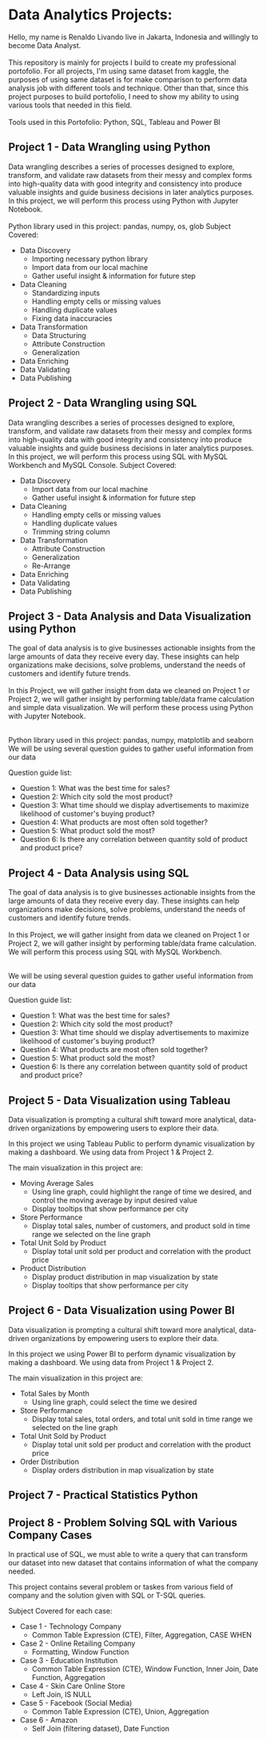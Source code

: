 # Data Analytics Projects:
Hello, my name is Renaldo Livando live in Jakarta, Indonesia and willingly to become Data Analyst.<br><br> 
This repository is mainly for projects I build to create my professional portofolio.
For all projects, I'm using same dataset from kaggle, the purposes of using same dataset is for make comparison to perform data analysis job with different tools and technique. Other than that, since this project purposes to build portofolio, I need to show my ability to using various tools that needed in this field.<br><br>
Tools used in this Portofolio: Python, SQL, Tableau and Power BI


##  Project 1 - Data Wrangling using Python
Data wrangling describes a series of processes designed to explore, transform, and validate raw datasets from their messy and complex forms into high-quality data with good integrity and consistency into produce valuable insights and guide business decisions in later analytics purposes. In this project, we will perform this process using Python with Jupyter Notebook. <br><br>
Python library used in this project: pandas, numpy, os, glob
Subject Covered:
* Data Discovery
  * Importing necessary python library
  * Import data from our local machine
  * Gather useful insight & information for future step
* Data Cleaning
  * Standardizing inputs
  * Handling empty cells or missing values
  * Handling duplicate values
  * Fixing data inaccuracies
* Data Transformation
  * Data Structuring
  * Attribute Construction
  * Generalization
* Data Enriching
* Data Validating
* Data Publishing

## Project 2 - Data Wrangling using SQL
Data wrangling describes a series of processes designed to explore, transform, and validate raw datasets from their messy and complex forms into high-quality data with good integrity and consistency into produce valuable insights and guide business decisions in later analytics purposes. In this project, we will perform this process using SQL with MySQL Workbench and MySQL Console.
Subject Covered:
* Data Discovery
  * Import data from our local machine
  * Gather useful insight & information for future step
* Data Cleaning
  * Handling empty cells or missing values
  * Handling duplicate values
  * Trimming string column
* Data Transformation
  * Attribute Construction
  * Generalization
  * Re-Arrange
* Data Enriching
* Data Validating
* Data Publishing
## Project 3 - Data Analysis and Data Visualization using Python
The goal of data analysis is to give businesses actionable insights from the large amounts of data they receive every day. These insights can help organizations make decisions, solve problems, understand the needs of customers and identify future trends.<br><br>
In this Project, we will gather insight from data we cleaned on Project 1 or Project 2, we will gather insight by performing table/data frame calculation and  simple data visualization. We will perform these process using Python with Jupyter Notebook. <br><br>

Python library used in this project: pandas, numpy, matplotlib and seaborn
We will be using several question guides to gather useful information from our data<br>

Question guide list:
* Question 1: What was the best time for sales?
* Question 2: Which city sold the most product?
* Question 3: What time should we display advertisements to maximize likelihood of customer's buying product?
* Question 4: What products are most often sold together?
* Question 5: What product sold the most?
* Question 6: Is there any correlation between quantity sold of product and product price?

## Project 4 - Data Analysis using SQL
The goal of data analysis is to give businesses actionable insights from the large amounts of data they receive every day. These insights can help organizations make decisions, solve problems, understand the needs of customers and identify future trends.<br><br>
In this Project, we will gather insight from data we cleaned on Project 1 or Project 2, we will gather insight by performing table/data frame calculation. We will perform this process using SQL with MySQL Workbench. <br><br>

We will be using several question guides to gather useful information from our data<br>

Question guide list:
* Question 1: What was the best time for sales?
* Question 2: Which city sold the most product?
* Question 3: What time should we display advertisements to maximize likelihood of customer's buying product?
* Question 4: What products are most often sold together?
* Question 5: What product sold the most?
* Question 6: Is there any correlation between quantity sold of product and product price?
  
## Project 5 - Data Visualization using Tableau
Data visualization is prompting a cultural shift toward more analytical, data-driven organizations by empowering users to explore their data.

In this project we using Tableau Public to perform dynamic visualization by making a dashboard. We using data from Project 1 & Project 2.

The main visualization in this project are:
* Moving Average Sales
  * Using line graph, could highlight the range of time we desired, and control the moving average by input desired value
  * Display tooltips that show performance per city
* Store Performance
  * Display total sales, number of customers, and product sold in time range we selected on the line graph
* Total Unit Sold by Product
  * Display total unit sold per product and correlation with the product price
* Product Distribution
  * Display product distribution in map visualization by state
  * Display tooltips that show performance per city

## Project 6 - Data Visualization using Power BI
Data visualization is prompting a cultural shift toward more analytical, data-driven organizations by empowering users to explore their data.

In this project we using Power BI to perform dynamic visualization by making a dashboard. We using data from Project 1 & Project 2.

The main visualization in this project are:
* Total Sales by Month
  * Using line graph, could select the time we desired
* Store Performance
  * Display total sales, total orders, and total unit sold in time range we selected on the line graph
* Total Unit Sold by Product
  * Display total unit sold per product and correlation with the product price
* Order Distribution
  * Display orders distribution in map visualization by state

## Project 7 - Practical Statistics Python
## Project 8 - Problem Solving SQL with Various Company Cases
In practical use of SQL, we must able to write a query that can transform our dataset into new dataset that contains information of what the company needed.

This project contains several problem or taskes from various field of company and the solution given with SQL or T-SQL queries.

Subject Covered for each case:
* Case 1 - Technology Company
  * Common Table Expression (CTE), Filter, Aggregation, CASE WHEN
* Case 2 - Online Retailing Company
  * Formatting, Window Function
* Case 3 - Education Institution
  * Common Table Expression (CTE), Window Function, Inner Join, Date Function, Aggregation
* Case 4 - Skin Care Online Store
  * Left Join, IS NULL
* Case 5 - Facebook (Social Media)
  * Common Table Expression (CTE), Union, Aggregation
* Case 6 - Amazon
  * Self Join (filtering dataset), Date Function
